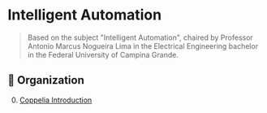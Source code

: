 # Intelligent Automation

> Based on the subject "Intelligent Automation", chaired by Professor Antonio Marcus Nogueira Lima in the Electrical Engineering bachelor in the Federal University of Campina Grande.

## 📁 Organization

0. [Coppelia Introduction]()
